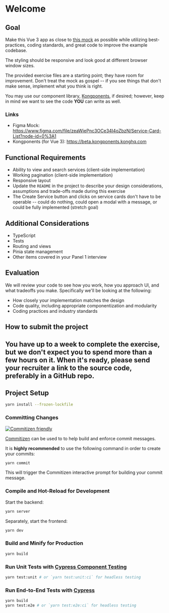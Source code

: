 # Welcome

## Goal

Make this Vue 3 app as close to [this mock](https://www.figma.com/file/zeaWiePnc3OCe34I4oZbzN/Service-Card-List?node-id=0%3A1) as possible while utilizing best-practices, coding standards, and great code to improve the example codebase.

The styling should be responsive and look good at different browser window sizes.

The provided exercise files are a starting point; they have room for improvement. Don't treat the mock as gospel -- if you see things that don't make sense, implement what you think is right.

You may use our component library, [Kongponents](https://beta.kongponents.konghq.com), if desired; however, keep in mind we want to see the code **YOU** can write as well.

### Links

- Figma Mock: https://www.figma.com/file/zeaWiePnc3OCe34I4oZbzN/Service-Card-List?node-id=0%3A1
- Kongponents (for Vue 3): https://beta.kongponents.konghq.com

## Functional Requirements

- Ability to view and search services (client-side implementation)
- Working pagination (client-side implementation)
- Responsive layout
- Update the `README` in the project to describe your design considerations, assumptions and trade-offs made during this exercise
- The Create Service button and clicks on service cards don't have to be operable -- could do nothing, could open a modal with a message, or could be fully implemented (stretch goal)

## Additional Considerations

- TypeScript
- Tests
- Routing and views
- Pinia state management
- Other items covered in your Panel 1 interview

## Evaluation

We will review your code to see how you work, how you approach UI, and what tradeoffs you make. Specifically we'll be looking at the following:

- How closely your implementation matches the design
- Code quality, including appropriate componentization and modularity
- Coding practices and industry standards

## How to submit the project

You have up to a week to complete the exercise, but we don't expect you to spend more than a few hours on it.  When it's ready, please send your recruiter a link to the source code, preferably in a GitHub repo. 
---

## Project Setup

```sh
yarn install --frozen-lockfile
```

### Committing Changes

[![Commitizen friendly](https://img.shields.io/badge/commitizen-friendly-brightgreen.svg)](http://commitizen.github.io/cz-cli/)

[Commitizen](https://github.com/commitizen/cz-cli) can be used to to help build and enforce commit messages.

It is __highly recommended__ to use the following command in order to create your commits:

```sh
yarn commit
```

This will trigger the Commitizen interactive prompt for building your commit message.

### Compile and Hot-Reload for Development

Start the backend:

```sh
yarn server
```

Separately, start the frontend:

```sh
yarn dev
```

### Build and Minify for Production

```sh
yarn build
```

### Run Unit Tests with [Cypress Component Testing](https://docs.cypress.io/guides/component-testing/introduction)

```sh
yarn test:unit # or `yarn test:unit:ci` for headless testing
```

### Run End-to-End Tests with [Cypress](https://www.cypress.io/)

```sh
yarn build
yarn test:e2e # or `yarn test:e2e:ci` for headless testing
```
